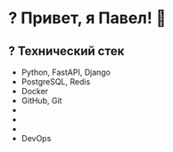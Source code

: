 # ? Привет, я Павел! 👋

## ? Технический стек
- Python, FastAPI, Django
- PostgreSQL, Redis
- Docker
-  GitHub, Git
- 
- 
- 
- DevOps

<!--
**Pavel-OV/Pavel-OV** is a ✨ _special_ ✨ repository because its `README.md` (this file) appears on your GitHub profile.

Here are some ideas to get you started:

- 🔭 I’m currently working on ...
- 🌱 I’m currently learning ...
- 👯 I’m looking to collaborate on ...
- 🤔 I’m looking for help with ...
- 💬 Ask me about ...
- 📫 How to reach me: ...
- 😄 Pronouns: ...
- ⚡ Fun fact: ...
-->
